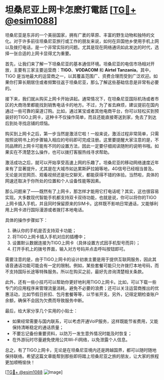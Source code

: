 # 坦桑尼亚上网卡怎麽打電話 [[TG💪+ @esim1088](https://t.me/s/esim1088)]

坦桑尼亚是东非的一个美丽国家，拥有广袤的草原、丰富的野生动物和独特的文化。对于许多前往坦桑尼亚旅行或工作的朋友来说，如何在异国他乡使用手机上网以及拨打电话，是一个非常实际的问题。尤其是现在网络通讯如此发达的时代，选择一张合适的上网卡显得尤为重要。

首先，让我们来了解一下坦桑尼亚的基本通信环境。坦桑尼亚的电信市场相对开放，主要有三家主要运营商：**TIGO**、**VODACOM** 和 **Airtel Tanzania**。其中，TIGO 是当地最大的运营商之一，以其覆盖范围广、资费合理而受到广泛欢迎。如果你打算长期居住或者频繁往返于坦桑尼亚，那么了解这些基础信息是非常有必要的。

接下来，我们就从购买上网卡开始讲起。通常情况下，在坦桑尼亚国际机场或者市区的大商场里都能找到销售电话卡的地方。不过，为了省去麻烦，建议提前在国内通过一些可靠的渠道订购。比如，通过某宝或者其他电商平台，你可以轻松买到预装好的TIGO上网卡，这种卡不仅操作简单，而且还能直接寄送到家，免去了到达后到处寻找店铺的烦恼。

购买到上网卡之后，第一步当然是激活它啦！一般来说，激活过程非常简单，只需按照说明书上的步骤输入相应的号码即可完成注册。这里要提醒大家注意的是，不同品牌的上网卡可能有不同的设置方法，因此一定要仔细阅读随附的说明书哦。如果实在不清楚怎么操作，也可以拨打客服热线寻求帮助。

激活成功之后，就可以开始享受高速上网的乐趣了。坦桑尼亚的移动网络速度近年来有了显著提升，尤其是在大城市如达累斯萨拉姆等地，4G信号已经相当普及。无论是浏览网页、观看视频还是社交聊天，都能获得不错的体验。当然啦，具体的网速还取决于你所处的位置和个人设备性能等因素。

那么问题来了——既然有了上网卡，那怎样才能用它打电话呢？其实，这也很容易实现。大多数现代智能手机都支持双卡双待功能，也就是说，你可以将你的TIGO上网卡插入手机，并且同时保留原来的SIM卡。这样既不影响日常通话，又能够利用上网卡进行国际漫游或者拨打本地电话。

具体的操作步骤如下：
1. 确认你的手机是否支持双卡功能；
2. 将TIGO上网卡插入手机对应的插槽中；
3. 设置默认数据连接为TIGO上网卡（具体设置方式因手机型号而异）；
4. 打开手机上的拨号界面，输入对方号码并点击呼叫按钮即可。

需要注意的是，由于TIGO上网卡的设计初衷主要是用于提供互联网服务，因此其语音通话功能可能会有一定的限制。例如，某些套餐可能只允许拨打本地号码，而不支持国际长途等特殊服务。所以在购买之前，最好先咨询清楚相关条款。

此外，还有一些小技巧可以帮助你更好地利用TIGO上网卡。比如，可以下载一些专门的应用程序来管理流量消耗，避免不必要的浪费；还可以关注运营商推出的优惠活动，比如节假日折扣、包月套餐等等，以节省开支。另外，记得定期检查账户余额，确保不会因为欠费而导致服务中断。

最后，给大家分享几个实用的小贴士：
- 如果经常需要与国内联系，可以考虑开通VoIP服务，这样既能节省费用，又能保持清晰稳定的通话质量；
- 不要忘记备份重要资料，以防万一发生意外情况时能及时恢复；
- 在外游玩时尽量避免使用公共Wi-Fi网络，以免泄露个人信息。

总之，有了TIGO上网卡，无论是在坦桑尼亚境内还是跨越国界，都可以随时随地保持联络。希望这篇文章能帮到那些即将踏上坦桑尼亚之旅的朋友，让大家的旅程更加顺畅愉快！

[[TG💪+ @esim1088](https://t.me/s/esim1088) ![Image](https://i.postimg.cc/4NQfJmqS/Snipaste-2025-05-13-00-14-12.png)]